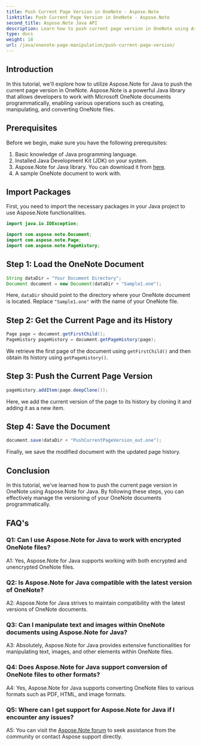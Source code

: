 ```yaml
---
title: Push Current Page Version in OneNote - Aspose.Note
linktitle: Push Current Page Version in OneNote - Aspose.Note
second_title: Aspose.Note Java API
description: Learn how to push current page version in OneNote using Aspose.Note for Java. Seamlessly manage document versioning with ease.
type: docs
weight: 18
url: /java/onenote-page-manipulation/push-current-page-version/
---
```

## Introduction

In this tutorial, we'll explore how to utilize Aspose.Note for Java to push the current page version in OneNote. Aspose.Note is a powerful Java library that allows developers to work with Microsoft OneNote documents programmatically, enabling various operations such as creating, manipulating, and converting OneNote files.

## Prerequisites

Before we begin, make sure you have the following prerequisites:
1. Basic knowledge of Java programming language.
2. Installed Java Development Kit (JDK) on your system.
3. Aspose.Note for Java library. You can download it from [here](https://releases.aspose.com/note/java/).
4. A sample OneNote document to work with.

## Import Packages

First, you need to import the necessary packages in your Java project to use Aspose.Note functionalities.

```java
import java.io.IOException;

import com.aspose.note.Document;
import com.aspose.note.Page;
import com.aspose.note.PageHistory;
```

## Step 1: Load the OneNote Document

```java
String dataDir = "Your Document Directory";
Document document = new Document(dataDir + "Sample1.one");
```

Here, `dataDir` should point to the directory where your OneNote document is located. Replace `"Sample1.one"` with the name of your OneNote file.

## Step 2: Get the Current Page and its History

```java
Page page = document.getFirstChild();
PageHistory pageHistory = document.getPageHistory(page);
```

We retrieve the first page of the document using `getFirstChild()` and then obtain its history using `getPageHistory()`.

## Step 3: Push the Current Page Version

```java
pageHistory.addItem(page.deepClone());
```

Here, we add the current version of the page to its history by cloning it and adding it as a new item.

## Step 4: Save the Document

```java
document.save(dataDir + "PushCurrentPageVersion_out.one");
```

Finally, we save the modified document with the updated page history.

## Conclusion

In this tutorial, we've learned how to push the current page version in OneNote using Aspose.Note for Java. By following these steps, you can effectively manage the versioning of your OneNote documents programmatically.

## FAQ's

### Q1: Can I use Aspose.Note for Java to work with encrypted OneNote files?

A1: Yes, Aspose.Note for Java supports working with both encrypted and unencrypted OneNote files.

### Q2: Is Aspose.Note for Java compatible with the latest version of OneNote?

A2: Aspose.Note for Java strives to maintain compatibility with the latest versions of OneNote documents.

### Q3: Can I manipulate text and images within OneNote documents using Aspose.Note for Java?

A3: Absolutely, Aspose.Note for Java provides extensive functionalities for manipulating text, images, and other elements within OneNote files.

### Q4: Does Aspose.Note for Java support conversion of OneNote files to other formats?

A4: Yes, Aspose.Note for Java supports converting OneNote files to various formats such as PDF, HTML, and image formats.

### Q5: Where can I get support for Aspose.Note for Java if I encounter any issues?

A5: You can visit the [Aspose.Note forum](https://forum.aspose.com/c/note/28) to seek assistance from the community or contact Aspose support directly.
